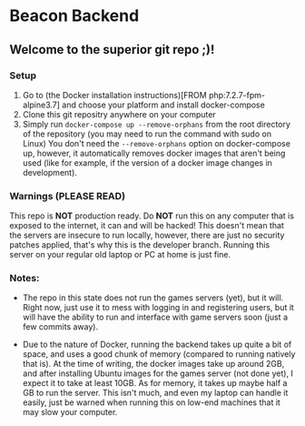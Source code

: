 # Beacon Backend
## Welcome to the superior git repo ;)!
### Setup
1. Go to (the Docker installation instructions)[FROM php:7.2.7-fpm-alpine3.7] and choose your platform and install docker-compose
2. Clone this git repositry anywhere on your computer
3. Simply run `docker-compose up --remove-orphans` from the root directory of the repository (you may need to run the command with sudo on Linux)
You don't need the `--remove-orphans` option on docker-compose up, however, it automatically removes docker images that aren't being used (like for example, if the version of a docker image changes in development). 

### **Warnings** (PLEASE READ)
This repo is **NOT** production ready. Do **NOT** run this on any computer that is exposed to the internet, it can and will be hacked! This doesn't mean that the servers are insecure to run locally, however, there are just no security patches applied, that's why this is the developer branch. Running this server on your regular old laptop or PC at home is just fine.


### Notes:
* The repo in this state does not run the games servers (yet), but it will. Right now, just use it to mess with logging in and registering users, but it will have the ability to run and interface with game servers soon (just a few commits away).

* Due to the nature of Docker, running the backend takes up quite a bit of space, and uses a good chunk of memory (compared to running natively that is). At the time of writing, the docker images take up around 2GB, and after installing Ubuntu images for the games server (not done yet), I expect it to take at least 10GB. As for memory, it takes up maybe half a GB to run the server. This isn't much, and even my laptop can handle it easily, just be warned when running this on low-end machines that it may slow your computer.
